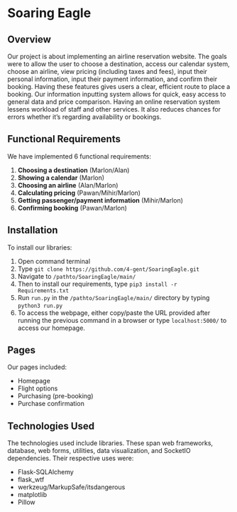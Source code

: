 # Soaring Eagle

## Overview

Our project is about implementing an airline reservation website. The goals were to allow the user to choose a destination, access our calendar system, choose an airline, view pricing (including taxes and fees), input their personal information, input their payment information, and confirm their booking. Having these features gives users a clear, efficient route to place a booking. Our information inputting system allows for quick, easy access to general data and price comparison. Having an online reservation system lessens workload of staff and other services. It also reduces chances for errors whether it’s regarding availability or bookings.

## Functional Requirements

We have implemented 6 functional requirements:

1. **Choosing a destination** (Marlon/Alan)
2. **Showing a calendar** (Marlon)
3. **Choosing an airline** (Alan/Marlon)
4. **Calculating pricing** (Pawan/Mihir/Marlon)
5. **Getting passenger/payment information** (Mihir/Marlon)
6. **Confirming booking** (Pawan/Marlon)

## Installation

To install our libraries:

1. Open command terminal
2. Type `git clone https://github.com/4-gent/SoaringEagle.git`
3. Navigate to `/pathto/SoaringEagle/main/`
4. Then to install our requirements, type `pip3 install -r Requirements.txt`
5. Run `run.py` in the `/pathto/SoaringEagle/main/` directory by typing `python3 run.py`
6. To access the webpage, either copy/paste the URL provided after running the previous command in a browser or type `localhost:5000/` to access our homepage.

## Pages

Our pages included:

- Homepage
- Flight options
- Purchasing (pre-booking)
- Purchase confirmation

## Technologies Used

The technologies used include libraries. These span web frameworks, database, web forms, utilities, data visualization, and SocketIO dependencies. Their respective uses were:

- Flask-SQLAlchemy
- flask_wtf
- werkzeug/MarkupSafe/itsdangerous
- matplotlib
- Pillow
